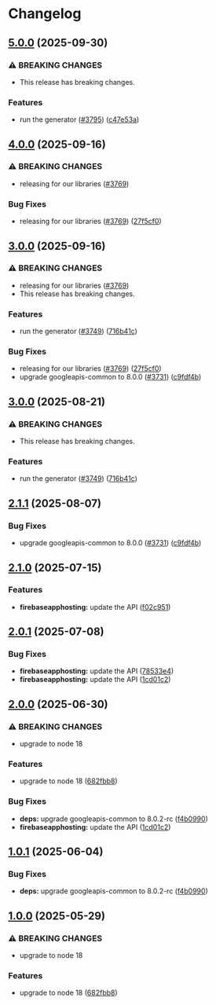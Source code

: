 # Changelog

## [5.0.0](https://github.com/googleapis/google-api-nodejs-client/compare/firebaseapphosting-v4.0.0...firebaseapphosting-v5.0.0) (2025-09-30)


### ⚠ BREAKING CHANGES

* This release has breaking changes.

### Features

* run the generator ([#3795](https://github.com/googleapis/google-api-nodejs-client/issues/3795)) ([c47e53a](https://github.com/googleapis/google-api-nodejs-client/commit/c47e53adc5fabc62081bfcec5c5d5642a0fdbbb2))

## [4.0.0](https://github.com/googleapis/google-api-nodejs-client/compare/firebaseapphosting-v3.0.0...firebaseapphosting-v4.0.0) (2025-09-16)


### ⚠ BREAKING CHANGES

* releasing for our libraries ([#3769](https://github.com/googleapis/google-api-nodejs-client/issues/3769))

### Bug Fixes

* releasing for our libraries ([#3769](https://github.com/googleapis/google-api-nodejs-client/issues/3769)) ([27f5cf0](https://github.com/googleapis/google-api-nodejs-client/commit/27f5cf0a0190a5e8e8bf970f7a7cf77c409f093e))

## [3.0.0](https://github.com/googleapis/google-api-nodejs-client/compare/firebaseapphosting-v2.1.0...firebaseapphosting-v3.0.0) (2025-09-16)


### ⚠ BREAKING CHANGES

* releasing for our libraries ([#3769](https://github.com/googleapis/google-api-nodejs-client/issues/3769))
* This release has breaking changes.

### Features

* run the generator ([#3749](https://github.com/googleapis/google-api-nodejs-client/issues/3749)) ([716b41c](https://github.com/googleapis/google-api-nodejs-client/commit/716b41cf75e2983777ae1f40f2ef0e01a85bcce3))


### Bug Fixes

* releasing for our libraries ([#3769](https://github.com/googleapis/google-api-nodejs-client/issues/3769)) ([27f5cf0](https://github.com/googleapis/google-api-nodejs-client/commit/27f5cf0a0190a5e8e8bf970f7a7cf77c409f093e))
* upgrade googleapis-common to 8.0.0  ([#3731](https://github.com/googleapis/google-api-nodejs-client/issues/3731)) ([c9fdf4b](https://github.com/googleapis/google-api-nodejs-client/commit/c9fdf4b34d6c9bcf608eee35dd281d4680be9797))

## [3.0.0](https://github.com/googleapis/google-api-nodejs-client/compare/firebaseapphosting-v2.1.1...firebaseapphosting-v3.0.0) (2025-08-21)


### ⚠ BREAKING CHANGES

* This release has breaking changes.

### Features

* run the generator ([#3749](https://github.com/googleapis/google-api-nodejs-client/issues/3749)) ([716b41c](https://github.com/googleapis/google-api-nodejs-client/commit/716b41cf75e2983777ae1f40f2ef0e01a85bcce3))

## [2.1.1](https://github.com/googleapis/google-api-nodejs-client/compare/firebaseapphosting-v2.1.0...firebaseapphosting-v2.1.1) (2025-08-07)


### Bug Fixes

* upgrade googleapis-common to 8.0.0  ([#3731](https://github.com/googleapis/google-api-nodejs-client/issues/3731)) ([c9fdf4b](https://github.com/googleapis/google-api-nodejs-client/commit/c9fdf4b34d6c9bcf608eee35dd281d4680be9797))

## [2.1.0](https://github.com/googleapis/google-api-nodejs-client/compare/firebaseapphosting-v2.0.1...firebaseapphosting-v2.1.0) (2025-07-15)


### Features

* **firebaseapphosting:** update the API ([f02c951](https://github.com/googleapis/google-api-nodejs-client/commit/f02c9511263531f64d77c289154093626e4d746c))

## [2.0.1](https://github.com/googleapis/google-api-nodejs-client/compare/firebaseapphosting-v2.0.0...firebaseapphosting-v2.0.1) (2025-07-08)


### Bug Fixes

* **firebaseapphosting:** update the API ([78533e4](https://github.com/googleapis/google-api-nodejs-client/commit/78533e43122742245094ee21cf5b8e4e3d60868a))
* **firebaseapphosting:** update the API ([1cd01c2](https://github.com/googleapis/google-api-nodejs-client/commit/1cd01c21caea2729bbb9535b4b08a55610355815))

## [2.0.0](https://github.com/googleapis/google-api-nodejs-client/compare/firebaseapphosting-v1.0.1...firebaseapphosting-v2.0.0) (2025-06-30)


### ⚠ BREAKING CHANGES

* upgrade to node 18

### Features

* upgrade to node 18 ([682fbb8](https://github.com/googleapis/google-api-nodejs-client/commit/682fbb869189ae92b3e9a194d37d0548af0c1f92))


### Bug Fixes

* **deps:** upgrade googleapis-common to 8.0.2-rc ([f4b0990](https://github.com/googleapis/google-api-nodejs-client/commit/f4b099071040cfbcfe4a2e7d487d45ee93b369e0))
* **firebaseapphosting:** update the API ([1cd01c2](https://github.com/googleapis/google-api-nodejs-client/commit/1cd01c21caea2729bbb9535b4b08a55610355815))

## [1.0.1](https://github.com/googleapis/google-api-nodejs-client/compare/firebaseapphosting-v1.0.0...firebaseapphosting-v1.0.1) (2025-06-04)


### Bug Fixes

* **deps:** upgrade googleapis-common to 8.0.2-rc ([f4b0990](https://github.com/googleapis/google-api-nodejs-client/commit/f4b099071040cfbcfe4a2e7d487d45ee93b369e0))

## [1.0.0](https://github.com/googleapis/google-api-nodejs-client/compare/firebaseapphosting-v0.1.0...firebaseapphosting-v1.0.0) (2025-05-29)


### ⚠ BREAKING CHANGES

* upgrade to node 18

### Features

* upgrade to node 18 ([682fbb8](https://github.com/googleapis/google-api-nodejs-client/commit/682fbb869189ae92b3e9a194d37d0548af0c1f92))
